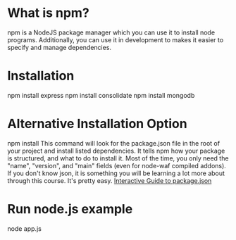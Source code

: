 # What is npm?
npm is a NodeJS package manager which you can use it to install node programs. 
Additionally, you can use it in development to makes it easier to specify and manage dependencies.

# Installation
npm install express
npm install consolidate
npm install mongodb

# Alternative Installation Option
npm install
This command will look for the package.json file in the root of your project and install listed dependencies.
It tells npm how your package is structured, and what to do to install it.
Most of the time, you only need the "name", "version", and "main" fields (even for node-waf compiled addons).
If you don't know json, it is something you will be learning a lot more about through this course. 
It's pretty easy.
[Interactive Guide to package.json](http://package.json.nodejitsu.com/)

# Run node.js example
node app.js
